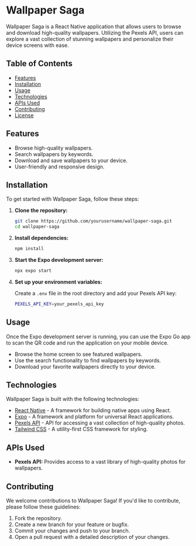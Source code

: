 # Wallpaper Saga

Wallpaper Saga is a React Native application that allows users to browse and download high-quality wallpapers. Utilizing the Pexels API, users can explore a vast collection of stunning wallpapers and personalize their device screens with ease.
## Table of Contents

- [Features](#features)
- [Installation](#installation)
- [Usage](#usage)
- [Technologies](#technologies)
- [APIs Used](#apis-used)
- [Contributing](#contributing)
- [License](#license)

## Features

- Browse high-quality wallpapers.
- Search wallpapers by keywords.
- Download and save wallpapers to your device.
- User-friendly and responsive design.

## Installation

To get started with Wallpaper Saga, follow these steps:

1. **Clone the repository:**

   ```sh
   git clone https://github.com/yourusername/wallpaper-saga.git
   cd wallpaper-saga
   ```

2. **Install dependencies:**

   ```sh
   npm install
   ```

3. **Start the Expo development server:**

   ```sh
   npx expo start
   ```
4. **Set up your environment variables:**

   Create a `.env` file in the root directory and add your Pexels API key:

   ```sh
   PEXELS_API_KEY=your_pexels_api_key
   ```

## Usage

Once the Expo development server is running, you can use the Expo Go app to scan the QR code and run the application on your mobile device.

- Browse the home screen to see featured wallpapers.
- Use the search functionality to find wallpapers by keywords.
- Download your favorite wallpapers directly to your device.

## Technologies

Wallpaper Saga is built with the following technologies:

- [React Native](https://reactnative.dev/) - A framework for building native apps using React.
- [Expo](https://expo.dev/) - A framework and platform for universal React applications.
- [Pexels API](https://www.pexels.com/api/) - API for accessing a vast collection of high-quality photos.
- [Tailwind CSS](https://tailwindcss.com/) - A utility-first CSS framework for styling.

## APIs Used

- **Pexels API:** Provides access to a vast library of high-quality photos for wallpapers.

## Contributing

We welcome contributions to Wallpaper Saga! If you'd like to contribute, please follow these guidelines:

1. Fork the repository.
2. Create a new branch for your feature or bugfix.
3. Commit your changes and push to your branch.
4. Open a pull request with a detailed description of your changes.

